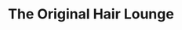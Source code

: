---
title: "The Original Hair Lounge"
url: /lake-orion/the-original-hair-lounge/
shop: hairdresser
---
